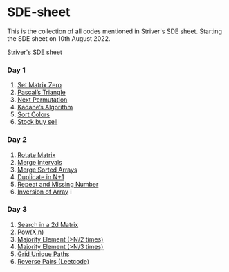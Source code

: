 # SDE-sheet
This is the collection of all codes mentioned in Striver's SDE sheet. Starting the SDE sheet on 10th August 2022.

[Striver's SDE sheet](https://takeuforward.org/interviews/strivers-sde-sheet-top-coding-interview-problems/)

### Day 1

1. [Set Matrix Zero](https://leetcode.com/problems/set-matrix-zeroes/)
1. [Pascal’s Triangle](https://leetcode.com/problems/pascals-triangle/)
1. [Next Permutation](https://leetcode.com/problems/next-permutation/)
1. [Kadane’s Algorithm](https://leetcode.com/problems/maximum-subarray/)
1. [Sort Colors](https://leetcode.com/problems/sort-colors/)
1. [Stock buy sell](https://leetcode.com/problems/best-time-to-buy-and-sell-stock/)

### Day 2

1. [Rotate Matrix](https://leetcode.com/problems/rotate-image/)
1. [Merge Intervals](https://leetcode.com/problems/merge-intervals/)
1. [Merge Sorted Arrays](https://leetcode.com/problems/merge-sorted-array/)
1. [Duplicate in N+1](https://leetcode.com/problems/find-the-duplicate-number/)
1. [Repeat and Missing Number](https://www.interviewbit.com/problems/repeat-and-missing-number-array/)
1. [Inversion of Array](https://www.codingninjas.com/codestudio/problems/count-inversions_615/)
i
### Day 3 

1. [Search in a 2d Matrix](https://leetcode.com/problems/search-a-2d-matrix/)
1. [Pow(X,n)](https://leetcode.com/problems/powx-n/)
1. [Majority Element (>N/2 times)](https://leetcode.com/problems/majority-element/)
1. [Majority Element (>N/3 times)](https://leetcode.com/problems/majority-element-ii/)
1. [Grid Unique Paths](https://leetcode.com/problems/unique-paths/)
1. [Reverse Pairs (Leetcode)](https://leetcode.com/problems/reverse-pairs/)

